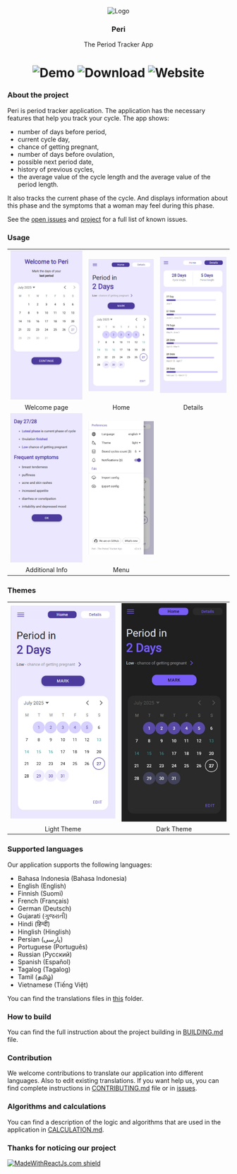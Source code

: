 <p align="center">
    <img src="./public/assets/icon/favicon.ico" alt="Logo" width="80" height="80">
  <h3 align="center">Peri</h3>
  <p align="center">
    The Period Tracker App
  </p>
  <h1 align="center">
    <a href="https://irasoro.github.io/peri/" style="text-decoration: none;">
      <img src="https://img.shields.io/badge/Demo-eae7ff?logo=&logoColor=grey&style=for-the-badge" alt="Demo">
    </a>
    <a href="https://github.com/IraSoro/peri/releases/latest" style="text-decoration: none;">
      <img src="https://img.shields.io/badge/Download-4c3b9d?&style=for-the-badge" alt="Download">
    </a>
    <a href="https://irasoro.github.io/peri-website/" style="text-decoration: none;">
      <img src="https://img.shields.io/badge/Website-c0b6f2?&style=for-the-badge" alt="Website">
    </a>
  </h1>
</p>

### About the project

Peri is period tracker application. The application has the necessary features that help you track your cycle. The app shows:

- number of days before period,
- current cycle day,
- chance of getting pregnant,
- number of days before ovulation,
- possible next period date,
- history of previous cycles,
- the average value of the cycle length and the average value of the period length.

It also tracks the current phase of the cycle. And displays information about this phase and the symptoms that a woman may feel during this phase.

See the [open issues](https://github.com/IraSoro/peri/issues) and [project](https://github.com/users/IraSoro/projects/4/views/1) for a full list of known issues.

### Usage

<table>
  <tr>
    <td><img width="300" src="https://github.com/IraSoro/peri-storage/blob/main/screenshots/welcome.jpg?raw=true" alt="Welcome"></td>
    <td><img width="300" src="https://github.com/IraSoro/peri-storage/blob/main/screenshots/home.jpg?raw=true" alt="Home"></td>
    <td><img width="300" src="https://github.com/IraSoro/peri-storage/blob/main/screenshots/details.jpg?raw=true" alt="Details"></td>
  </tr>
  <tr>
    <td align="center">Welcome page</td>
    <td align="center">Home</td>
    <td align="center">Details</td>
  </tr>
    <tr>
    <td><img width="300" src="https://github.com/IraSoro/peri-storage/blob/main/screenshots/info.jpg?raw=true" alt="Info"></td>
    <td><img width="300" src="https://github.com/IraSoro/peri-storage/blob/main/screenshots/menu.jpg?raw=true" alt="Menu"></td>
  </tr>
  <tr>
    <td align="center">Additional Info</td>
    <td align="center">Menu</td>
  </tr>
 </table>

### Themes

<table>
    <tr>
    <td><img width="300" src="https://github.com/IraSoro/peri-storage/blob/main/screenshots/home.jpg?raw=true" alt="lightTheme"></td>
    <td><img width="300" src="https://github.com/IraSoro/peri-storage/blob/main/screenshots/darkTheme.jpg?raw=true" alt="darkTheme"></td>
  </tr>
  <tr>
    <td align="center">Light Theme</td>
    <td align="center">Dark Theme</td>
  </tr>
 </table>

### Supported languages

Our application supports the following languages:

- Bahasa Indonesia (Bahasa Indonesia)
- English (English)
- Finnish (Suomi)
- French (Français)
- German (Deutsch)
- Gujarati (ગુજરાતી)
- Hindi (हिन्दी)
- Hinglish (Hinglish)
- Persian (پارسی)
- Portuguese (Português)
- Russian (Русский)
- Spanish (Español)
- Tagalog (Tagalog)
- Tamil (தமிழ்)
- Vietnamese (Tiếng Việt)

You can find the translations files in [this]((https://github.com/IraSoro/peri/tree/master/src/utils/translations)) folder.

### How to build

You can find the full instruction about the project building in [BUILDING.md](https://github.com/IraSoro/peri/blob/master/BUILDING.md) file.

### Contribution

We welcome contributions to translate our application into different languages. Also to edit existing translations. If you want help us, you can find complete instructions in [CONTRIBUTING.md](https://github.com/IraSoro/peri/blob/master/CONTRIBUTING.md) file or in [issues](https://github.com/IraSoro/peri/issues?q=is%3Aopen+is%3Aissue+label%3A%22good+first+issue%22).

### Algorithms and calculations

You can find a description of the logic and algorithms that are used in the application in [CALCULATION.md](https://github.com/IraSoro/peri/blob/master/info/CALCULATION.md).

### Thanks for noticing our project

[![MadeWithReactJs.com shield](https://madewithreactjs.com/storage/repo-shields/5322-shield.svg)](https://madewithreactjs.com/p/peri/shield-link)

